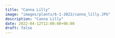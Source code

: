 ```yaml
---
title: "Canna Lilly"
image: "images/plants/6-1-2022/canna_lilly.JPG"
description: "Canna Lilly"
date: 2022-04-12T12:00:00+06:00
draft: false
---
```

